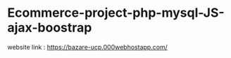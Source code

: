 # Ecommerce-project-php-mysql-JS-ajax-boostrap

 website link :  https://bazare-ucp.000webhostapp.com/
